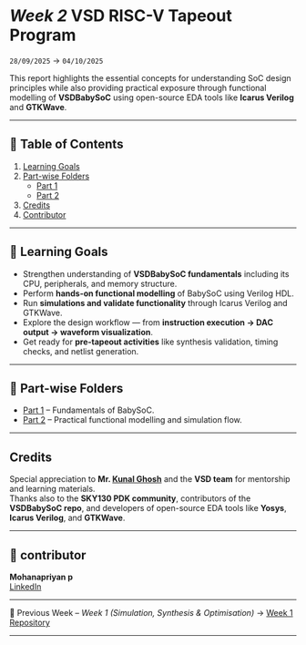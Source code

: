 # *Week 2* VSD RISC-V Tapeout Program 

`28/09/2025` → `04/10/2025`

This report highlights the essential concepts for understanding SoC design principles while also providing practical exposure through functional modelling of **VSDBabySoC** using open-source EDA tools like **Icarus Verilog** and **GTKWave**.  

---

## 📑 Table of Contents
  
1. [Learning Goals](#-learning-goals)  
2. [Part-wise Folders](#-Part-wise-folders)  
   - [Part 1](https://github.com/MOHANAPRIYANP16/Week-2-VSD-RISC-V-Tapeout-Program-/tree/main/Part1)  
   - [Part 2](https://github.com/MOHANAPRIYANP16/Week-2-VSD-RISC-V-Tapeout-Program-/tree/main/Part2)  
3. [Credits](#-credits)  
4. [Contributor](#-contributor)  

---

## 🎯 Learning Goals

- Strengthen understanding of **VSDBabySoC fundamentals** including its CPU, peripherals, and memory structure.  
- Perform **hands-on functional modelling** of BabySoC using Verilog HDL.  
- Run **simulations and validate functionality** through Icarus Verilog and GTKWave.  
- Explore the design workflow — from **instruction execution → DAC output → waveform visualization**.  
- Get ready for **pre-tapeout activities** like synthesis validation, timing checks, and netlist generation.  

---

## 📂 Part-wise Folders  

- [Part 1](https://github.com/MOHANAPRIYANP16/Week-2-VSD-RISC-V-Tapeout-Program-/blob/main/Part1/README_PART1.md) – Fundamentals of BabySoC.  
- [Part 2](https://github.com/MOHANAPRIYANP16/Week-2-VSD-RISC-V-Tapeout-Program-/blob/main/Part2/READMEPart2.md) – Practical functional modelling and simulation flow.  

---

## Credits  

Special appreciation to **Mr. [Kunal Ghosh](https://in.linkedin.com/in/kunal-ghosh-vlsisystemdesign-com-28084836)** and the **VSD team** for mentorship and learning materials.  
Thanks also to the **SKY130 PDK community**, contributors of the **VSDBabySoC repo**, and developers of open-source EDA tools like **Yosys**, **Icarus Verilog**, and **GTKWave**.  

---

## 👤 contributor 

**Mohanapriyan p**  
[LinkedIn](https://www.linkedin.com/in/mohanapriyan-p-b94962325/)  

---

📌 Previous Week – *Week 1 (Simulation, Synthesis & Optimisation)* → [Week 1 Repository](https://github.com/MOHANAPRIYANP16/Week-1-VSD-RISC-V-Tapeout-Program-)  

---
